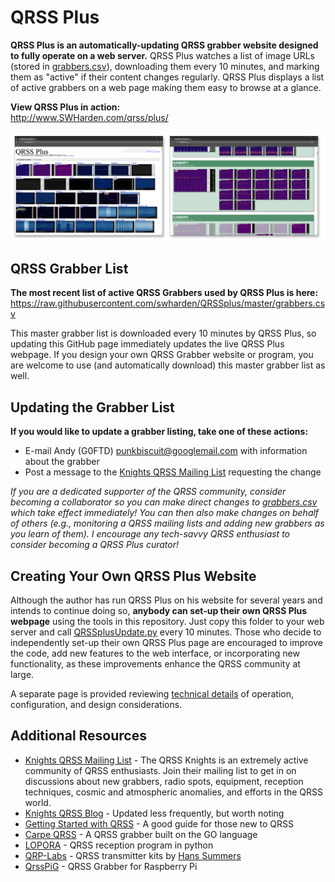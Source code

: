 
# QRSS Plus

**QRSS Plus is an automatically-updating QRSS grabber website designed to fully operate on a web server.** QRSS Plus watches a list of image URLs (stored in [grabbers.csv](grabbers.csv)), downloading them every 10 minutes, and marking them as "active" if their content changes regularly. QRSS Plus displays a list of active grabbers on a web page making them easy to browse at a glance. 

**View QRSS Plus in action:**\
http://www.SWHarden.com/qrss/plus/

![](/misc/QRSSplus.png)


## QRSS Grabber List

**The most recent list of active QRSS Grabbers used by QRSS Plus is here:**
https://raw.githubusercontent.com/swharden/QRSSplus/master/grabbers.csv

This master grabber list is downloaded every 10 minutes by QRSS Plus, so updating this GitHub page immediately updates the live QRSS Plus webpage. If you design your own QRSS Grabber website or program, you are welcome to use (and automatically download) this master grabber list as well.

## Updating the Grabber List

**If you would like to update a grabber listing, take one of these actions:**

* E-mail Andy (G0FTD) punkbiscuit@googlemail.com with information about the grabber
* Post a message to the [Knights QRSS Mailing List](https://groups.io/g/qrssknights) requesting the change

_If you are a dedicated supporter of the QRSS community, consider becoming a collaborator so you can make direct changes to [grabbers.csv](grabbers.csv) which take effect immediately! You can then also make changes on behalf of others (e.g., monitoring a QRSS mailing lists and adding new grabbers as you learn of them). I encourage any tech-savvy QRSS enthusiast to consider becoming a QRSS Plus curator!_

## Creating Your Own QRSS Plus Website

Although the author has run QRSS Plus on his website for several years and intends to continue doing so, **anybody can set-up their own QRSS Plus webpage** using the tools in this repository. Just copy this folder to your web server and call [QRSSplusUpdate.py](QRSSplusUpdate.py) every 10 minutes. Those who decide to independently set-up their own QRSS Plus page are encouraged to improve the code, add new features to the web interface, or incorporating new functionality, as these improvements enhance the QRSS community at large.

A separate page is provided reviewing [technical details](/misc/technical.md) of operation,  configuration, and design considerations.

## Additional Resources
* [Knights QRSS Mailing List](https://groups.io/g/qrssknights) - The QRSS Knights is an extremely active community of QRSS enthusiasts. Join their mailing list to get in on discussions about new grabbers, radio spots, equipment, reception techniques, cosmic and atmospheric anomalies, and efforts in the QRSS world.
* [Knights QRSS Blog](http://knightsqrss.blogspot.com/) - Updated less frequently, but worth noting
* [Getting Started with QRSS](http://knightsqrss.blogspot.com/2010/01/getting-started-with-qrss.html) - A good guide for those new to QRSS
* [Carpe QRSS](https://github.com/strickyak/carpe-qrss) - A QRSS grabber built on the GO language
* [LOPORA](http://www.qsl.net/pa2ohh/11lop.htm) - QRSS reception program in python
* [QRP-Labs](https://www.qrp-labs.com/) - QRSS transmitter kits by [Hans Summers](http://www.hanssummers.com)
* [QrssPiG](https://gitlab.com/hb9fxx/qrsspig) - QRSS Grabber for Raspberry Pi
